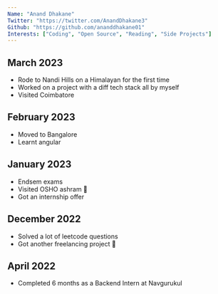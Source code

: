 ```yaml
---
Name: "Anand Dhakane"
Twitter: "https://twitter.com/AnandDhakane3"
Github: "https://github.com/ananddhakane01"
Interests: ["Coding", "Open Source", "Reading", "Side Projects"]
---
```

## March 2023

- Rode to Nandi Hills on a Himalayan for the first time 
- Worked on a project with a diff tech stack all by myself
- Visited Coimbatore 

## February 2023

- Moved to Bangalore 
- Learnt angular

## January 2023

- Endsem exams
- Visited OSHO ashram 🧘
- Got an internship offer 

## December 2022

- Solved a lot of leetcode questions
- Got another freelancing project 🎉

## April 2022

- Completed 6 months as a Backend Intern at Navgurukul
